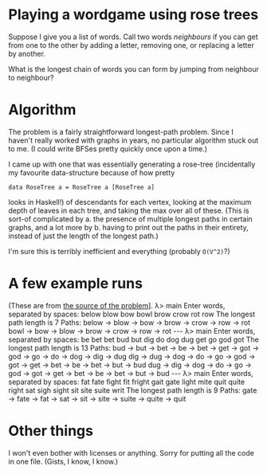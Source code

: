 # Playing a wordgame using rose trees
Suppose I give you a list of words. Call two words *neighbours* if you can get from one to the other by adding a letter, removing one, or replacing a letter by another.

What is the longest chain of words you can form by jumping from neighbour to neighbour?

# Algorithm
The problem is a fairly straightforward longest-path problem. Since I haven't really worked with graphs in years, no particular algorithm stuck out to me. (I could write BFSes pretty quickly once upon a time.)

I came up with one that was essentially generating a rose-tree (incidentally my favourite data-structure because of how pretty

    data RoseTree a = RoseTree a [RoseTree a]

looks in Haskell!) of descendants for each vertex, looking at the maximum depth of leaves in each tree, and taking the max over all of these. (This is sort-of complicated by a. the presence of multiple longest paths in certain graphs, and a lot more by b. having to print out the paths in their entirety, instead of just the length of the longest path.)

I'm sure this is terribly inefficient and everything (probably `O(V^2)`?)

# A few example runs
(These are from [the source of the problem](http://www.iarcs.org.in/inoi/2004/zio2004/zio2004-qpaper.pdf)].
    λ> main
    Enter words, separated by spaces:
    below blow bow bowl brow crow rot row
    The longest path length is 7
    Paths:
    below -> blow -> bow -> brow -> crow -> row -> rot
    bowl -> bow -> blow -> brow -> crow -> row -> rot
    ---
    λ> main
    Enter words, separated by spaces:
    be bet bet bud but dig do dog dug get go god got
    The longest path length is 13
    Paths:
    bud -> but -> bet -> be -> bet -> get -> got -> god -> go -> do -> dog -> dig -> dug
    dig -> dug -> dog -> do -> go -> god -> got -> get -> bet -> be -> bet -> but -> bud
    dug -> dig -> dog -> do -> go -> god -> got -> get -> bet -> be -> bet -> but -> bud
    ---
    λ> main
    Enter words, separated by spaces:
    fat fate fight fit fright gait gate light mite quit quite right sat sigh sight sit site suite writ
    The longest path length is 9
    Paths:
    gate -> fate -> fat -> sat -> sit -> site -> suite -> quite -> quit

# Other things
I won't even bother with licenses or anything. Sorry for putting all the code in one file. (Gists, I know, I know.)
